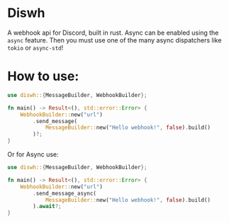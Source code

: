 # Diswh

A webhook api for Discord, built in rust. Async can be enabled using the `async` feature. Then you must use one of the many async dispatchers like `tokio` or `async-std`!

# How to use:

```rs
use diswh::{MessageBuilder, WebhookBuilder};

fn main() -> Result<(), std::error::Error> {
    WebhookBuilder::new("url")
        .send_message(
            MessageBuilder::new("Hello webhook!", false).build()
        )?;
}
```

Or for Async use:

```rs
use diswh::{MessageBuilder, WebhookBuilder};

fn main() -> Result<(), std::error::Error> {
    WebhookBuilder::new("url")
        .send_message_async(
            MessageBuilder::new("Hello webhook!", false).build()
        ).await?;
}
```
